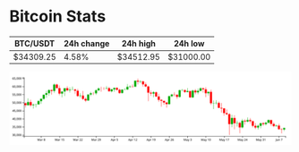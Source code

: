 # Bitcoin Stats

BTC/USDT|24h change|24h high|24h low|
|---|---|---|---|
|$34309.25|4.58%|$34512.95|$31000.00|

<img src="./chart.svg">
